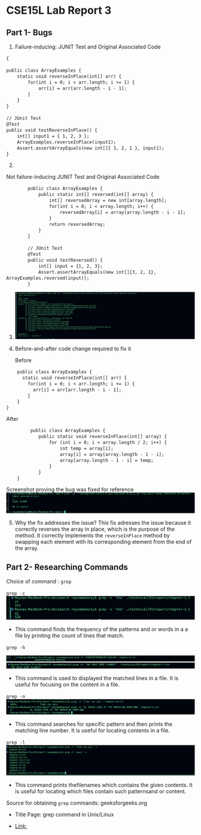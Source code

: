 # CSE15L Lab Report 3
## Part 1- Bugs





1. Failure-inducing: JUNIT Test and Original Associated Code
   
```
{

public class ArrayExamples {
    static void reverseInPlace(int[] arr) {
        for(int i = 0; i < arr.length; i += 1) {
            arr[i] = arr[arr.length - i - 1];
        }
    }
}

// JUnit Test
@Test 
public void testReverseInPlace() {
    int[] input1 = { 1, 2, 3 };
    ArrayExamples.reverseInPlace(input1);
    Assert.assertArrayEquals(new int[]{ 3, 2, 1 }, input1);
}
```

2.
Not failure-inducing JUNIT Test and Original Associated Code


```
        public class ArrayExamples {
            public static int[] reversed(int[] array) {
                int[] reversedArray = new int[array.length];
                for(int i = 0; i < array.length; i++) {
                    reversedArray[i] = array[array.length - i - 1];
                }
                return reversedArray;
            }
        }

        // JUnit Test
        @Test
        public void testReversed() {
            int[] input = {1, 2, 3};
            Assert.assertArrayEquals(new int[]{3, 2, 1}, ArrayExamples.reversed(input));
        }
```

3. ![Image](testsweek4.jpg)





















4. Before-and-after code change required to fix it

   Before
```
    public class ArrayExamples {
      static void reverseInPlace(int[] arr) {
        for(int i = 0; i < arr.length; i += 1) {
          arr[i] = arr[arr.length - i - 1];
        }
    }
}

```



After
```
         public class ArrayExamples {
            public static void reverseInPlace(int[] array) {
                for (int i = 0; i < array.length / 2; i++) {
                    int temp = array[i];
                    array[i] = array[array.length - 1 - i];
                    array[array.length - 1 - i] = temp;
                }
            }
    }

```

Screenshot proving the bug was fixed for reference 
![Image](correcttestsweek4.jpg)

5. Why the fix addresses the issue?
This fix adresses the issue because it correctly reverses the array in place, which is the purpose of the method. It correctly implements the `reverseInPlace` method by swapping each element with its corresponding element from the end of the array.










## Part 2- Researching Commands 
Choice of command : `grep` 

`grep -c`
![Image](thegrep.jpg)

- This  command finds the frequency of the patterns and or words in a a file by printing the count of lines that match.






`grep -h` 

![Image](yasqueen.jpg)
![Image](yasqueen2.jpg)

- This command is used to displayed the matched lines in a file. It is useful for focusing on the content in a file. 



`grep -n`
![Image](alqaeda.jpg)
- This  command searches for specific pattern and then prints the matching line number. It is useful for locating contents in a file. 


`grep -l`
![Image](sunshine.jpg)
- This command prints thefilenames which contains the given contents. It is useful for locating which files contain such patternsand or content. 
  



Source for obtaining `grep` commands: geeksforgeeks.org

- Title Page: grep command in Unix/Linux
 
- [
Link:
](https://www.geeksforgeeks.org/grep-command-in-unixlinux/)
